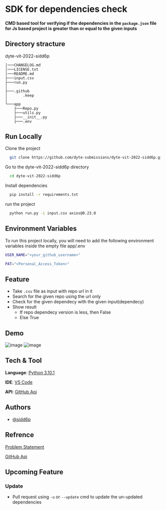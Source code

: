 
# __SDK for dependencies check__

#### CMD based tool for verifying if the dependencies in the ```package.json``` file for Js based project is greater than or equal to the given inputs



## Directory stracture

dyte-vit-2022-sidd6p

    │───CHANGELOG.md
    │───LICENSE.txt
    │───README.md
    ├───input.csv
    ├───run.py
    │
    ├───.github
    │       .keep
    │
    └───app
        ├───Repo.py
        ├───utils.py
        ├───__init__.py
        ├───.env
## Run Locally



Clone the project

```bash
  git clone https://github.com/dyte-submissions/dyte-vit-2022-sidd6p.git
```

Go to the dyte-vit-2022-sidd6p directory
```bash
  cd dyte-vit-2022-sidd6p
```

Install dependencies

```bash
  pip install -r requirements.txt
```

run the project

```bash
  python run.py -i input.csv axios@0.23.0
```


## Environment Variables

To run this project locally, you will need to add the following environment variables inside the empty file app/.env

```bash 
USER_NAME="<your_github_username>"

PAT="<Personal_Access_Token>"
```

## Feature

- Take ```.csv``` file as input with repo url in it
- Search for the given repo using the url only
- Check for the given dependecy with the given input(dependecy)
- Show result 
    - If repo dependecy version is less, then False
    - Else True

 
## Demo

<img width="auto" alt="image" src="https://user-images.githubusercontent.com/91800813/171468508-5ad60028-1274-4180-a5a8-d9f2a3cf3cb2.png">

<img width="auto" alt="image" src="https://user-images.githubusercontent.com/91800813/171468543-04162969-95ef-4d75-8981-c7b6b3ac61d6.png">

## Tech & Tool

__Language__: [Python 3.10.1](https://www.python.org/)

__IDE__: [VS Code](https://code.visualstudio.com/)

__API__: [GitHub Api](https://api.github.com/)

## Authors

- [@sidd6p](https://github.com/sidd6p)
## Refrence

[Problem Statement ](https://dyte.notion.site/SDK-Tooling-Challenge-bdeecebf2cbf4afab3cb297e3c6a29d7)

[GitHub Api](https://docs.github.com/en/rest)


## Upcoming Feature

### Update

- Pull request using ```-u``` or ```--update``` cmd to update the un-updated dependencies 
